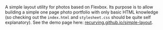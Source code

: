 A simple layout utility for photos based on Flexbox. Its purpose is to allow building a simple one page photo portfolio with only basic HTML knowledge (so checking out the `index.html` and `stylesheet.css` should be quite self explanatory). See the demo page here: [recurving.github.io/simple-layout](https://recurving.github.io/simple-layout/).
